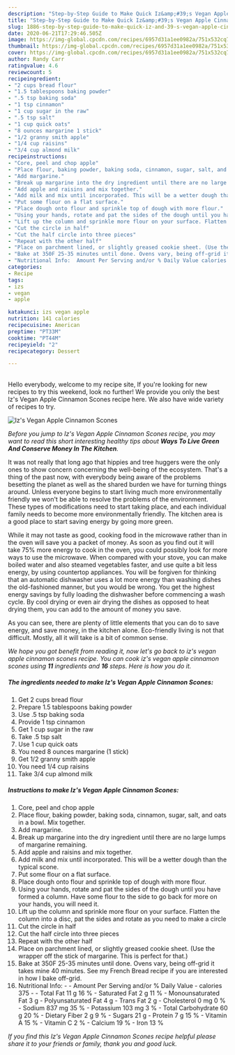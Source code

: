 ```yaml
---
description: "Step-by-Step Guide to Make Quick Iz&amp;#39;s Vegan Apple Cinnamon Scones"
title: "Step-by-Step Guide to Make Quick Iz&amp;#39;s Vegan Apple Cinnamon Scones"
slug: 1886-step-by-step-guide-to-make-quick-iz-and-39-s-vegan-apple-cinnamon-scones
date: 2020-06-21T17:29:46.505Z
image: https://img-global.cpcdn.com/recipes/6957d31a1ee0982a/751x532cq70/izs-vegan-apple-cinnamon-scones-recipe-main-photo.jpg
thumbnail: https://img-global.cpcdn.com/recipes/6957d31a1ee0982a/751x532cq70/izs-vegan-apple-cinnamon-scones-recipe-main-photo.jpg
cover: https://img-global.cpcdn.com/recipes/6957d31a1ee0982a/751x532cq70/izs-vegan-apple-cinnamon-scones-recipe-main-photo.jpg
author: Randy Carr
ratingvalue: 4.6
reviewcount: 5
recipeingredient:
- "2 cups bread flour"
- "1.5 tablespoons baking powder"
- ".5 tsp baking soda"
- "1 tsp cinnamon"
- "1 cup sugar in the raw"
- ".5 tsp salt"
- "1 cup quick oats"
- "8 ounces margarine 1 stick"
- "1/2 granny smith apple"
- "1/4 cup raisins"
- "3/4 cup almond milk"
recipeinstructions:
- "Core, peel and chop apple"
- "Place flour, baking powder, baking soda, cinnamon, sugar, salt, and oats in a bowl. Mix together."
- "Add margarine."
- "Break up margarine into the dry ingredient until there are no large lumps of margarine remaining."
- "Add apple and raisins and mix together."
- "Add milk and mix until incorporated. This will be a wetter dough than the typical scone."
- "Put some flour on a flat surface."
- "Place dough onto flour and sprinkle top of dough with more flour."
- "Using your hands, rotate and pat the sides of the dough until you have formed a column. Have some flour to the side to go back for more on your hands, you will need it."
- "Lift up the column and sprinkle more flour on your surface. Flatten the column into a disc, pat the sides and rotate as you need to make a circle"
- "Cut the circle in half"
- "Cut the half circle into three pieces"
- "Repeat with the other half"
- "Place on parchment lined, or slightly greased cookie sheet. (Use the wrapper off the stick of margarine. This is perfect for that.)"
- "Bake at 350F 25-35 minutes until done. Ovens vary, being off-grid it takes mine 40 minutes. See my French Bread recipe if you are interested in how I bake off-grid."
- "Nutritional Info:  Amount Per Serving and/or % Daily Value calories 375  Total Fat 11 g 	16 %     Saturated Fat 2 g 	11 %     Monounsaturated Fat 3 g     Polyunsaturated Fat 4 g     Trans Fat 2 g Cholesterol 0 mg 	0 % Sodium 837 mg 	35 % Potassium 103 mg 	3 % Total Carbohydrate 60 g 	20 % Dietary Fiber 2 g 	9 % Sugars 21 g 	 Protein 7 g 	15 % Vitamin A 	15 % Vitamin C 	2 % Calcium 	19 % Iron 	13 %"
categories:
- Recipe
tags:
- izs
- vegan
- apple

katakunci: izs vegan apple 
nutrition: 141 calories
recipecuisine: American
preptime: "PT33M"
cooktime: "PT44M"
recipeyield: "2"
recipecategory: Dessert

---
```

<br>
Hello everybody, welcome to my recipe site, If you're looking for new recipes to try this weekend, look no further! We provide you only the best Iz&#39;s Vegan Apple Cinnamon Scones recipe here. We also have wide variety of recipes to try.
<br>


![Iz&#39;s Vegan Apple Cinnamon Scones](https://img-global.cpcdn.com/recipes/6957d31a1ee0982a/751x532cq70/izs-vegan-apple-cinnamon-scones-recipe-main-photo.jpg)

<i>Before you jump to Iz&#39;s Vegan Apple Cinnamon Scones recipe, you may want to read this short interesting healthy tips about 
<strong>Ways To Live Green And Conserve Money In The Kitchen</strong>.</i>
</br>

It was not really that long ago that hippies and tree huggers were the only ones to show concern concerning the well-being of the ecosystem. That's a thing of the past now, with everybody being aware of the problems besetting the planet as well as the shared burden we have for turning things around. Unless everyone begins to start living much more environmentally friendly we won't be able to resolve the problems of the environment. These types of modifications need to start taking place, and each individual family needs to become more environmentally friendly. The kitchen area is a good place to start saving energy by going more green.

While it may not taste as good, cooking food in the microwave rather than in the oven will save you a packet of money. As soon as you find out it will take 75% more energy to cook in the oven, you could possibly look for more ways to use the microwave. When compared with your stove, you can make boiled water and also steamed vegetables faster, and use quite a bit less energy, by using countertop appliances. You will be forgiven for thinking that an automatic dishwasher uses a lot more energy than washing dishes the old-fashioned manner, but you would be wrong. You get the highest energy savings by fully loading the dishwasher before commencing a wash cycle. By cool drying or even air drying the dishes as opposed to heat drying them, you can add to the amount of money you save.

As you can see, there are plenty of little elements that you can do to save energy, and save money, in the kitchen alone. Eco-friendly living is not that difficult. Mostly, all it will take is a bit of common sense.


<i>We hope you got benefit from reading it, now let's go back to iz&#39;s vegan apple cinnamon scones recipe. You can cook iz&#39;s vegan apple cinnamon scones using <strong>11</strong> ingredients and <strong>16</strong> steps. Here is how you do it.
</i>

##### The ingredients needed to make Iz&#39;s Vegan Apple Cinnamon Scones:

1. Get 2 cups bread flour
1. Prepare 1.5 tablespoons baking powder
1. Use .5 tsp baking soda
1. Provide 1 tsp cinnamon
1. Get 1 cup sugar in the raw
1. Take .5 tsp salt
1. Use 1 cup quick oats
1. You need 8 ounces margarine (1 stick)
1. Get 1/2 granny smith apple
1. You need 1/4 cup raisins
1. Take 3/4 cup almond milk


##### Instructions to make Iz&#39;s Vegan Apple Cinnamon Scones:

1. Core, peel and chop apple
1. Place flour, baking powder, baking soda, cinnamon, sugar, salt, and oats in a bowl. Mix together.
1. Add margarine.
1. Break up margarine into the dry ingredient until there are no large lumps of margarine remaining.
1. Add apple and raisins and mix together.
1. Add milk and mix until incorporated. This will be a wetter dough than the typical scone.
1. Put some flour on a flat surface.
1. Place dough onto flour and sprinkle top of dough with more flour.
1. Using your hands, rotate and pat the sides of the dough until you have formed a column. Have some flour to the side to go back for more on your hands, you will need it.
1. Lift up the column and sprinkle more flour on your surface. Flatten the column into a disc, pat the sides and rotate as you need to make a circle
1. Cut the circle in half
1. Cut the half circle into three pieces
1. Repeat with the other half
1. Place on parchment lined, or slightly greased cookie sheet. (Use the wrapper off the stick of margarine. This is perfect for that.)
1. Bake at 350F 25-35 minutes until done. Ovens vary, being off-grid it takes mine 40 minutes. See my French Bread recipe if you are interested in how I bake off-grid.
1. Nutritional Info: -  - Amount Per Serving and/or % Daily Value - calories 375 -  - Total Fat 11 g 	16 % -     Saturated Fat 2 g 	11 % -     Monounsaturated Fat 3 g -     Polyunsaturated Fat 4 g -     Trans Fat 2 g - Cholesterol 0 mg 	0 % - Sodium 837 mg 	35 % - Potassium 103 mg 	3 % - Total Carbohydrate 60 g 	20 % - Dietary Fiber 2 g 	9 % - Sugars 21 g 	 - Protein 7 g 	15 % - Vitamin A 	15 % - Vitamin C 	2 % - Calcium 	19 % - Iron 	13 %


<i>If you find this Iz&#39;s Vegan Apple Cinnamon Scones recipe helpful please share it to your friends or family, thank you and good luck.</i>
